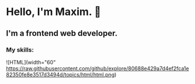 # Hello, I'm Maxim. :wave:

## I'm a frontend web developer.

### My skills:

![HTML](width="60" https://raw.githubusercontent.com/github/explore/80688e429a7d4ef2fca1e82350fe8e3517d3494d/topics/html/html.png)
